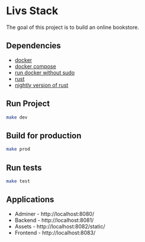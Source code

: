 # Livs Stack

The goal of this project is to build an online bookstore.

## Dependencies

- [docker](https://docs.docker.com/get-docker/)
- [docker compose](https://docs.docker.com/compose/install/)
- [run docker without sudo](https://askubuntu.com/questions/477551/how-can-i-use-docker-without-sudo)
- [rust](https://www.rust-lang.org/tools/install)
- [nightly version of rust](https://doc.rust-lang.org/edition-guide/rust-2018/rustup-for-managing-rust-versions.html)

## Run Project

```sh
make dev
```

## Build for production

```sh
make prod
```

## Run tests

```sh
make test
```

## Applications

- Adminer - http://localhost:8080/
- Backend - http://localhost:8081/
- Assets - http://localhost:8082/static/
- Frontend - http://localhost:8083/
